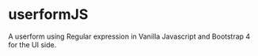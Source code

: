 # userformJS

A userform using Regular expression in Vanilla Javascript and Bootstrap 4 for the UI side.
